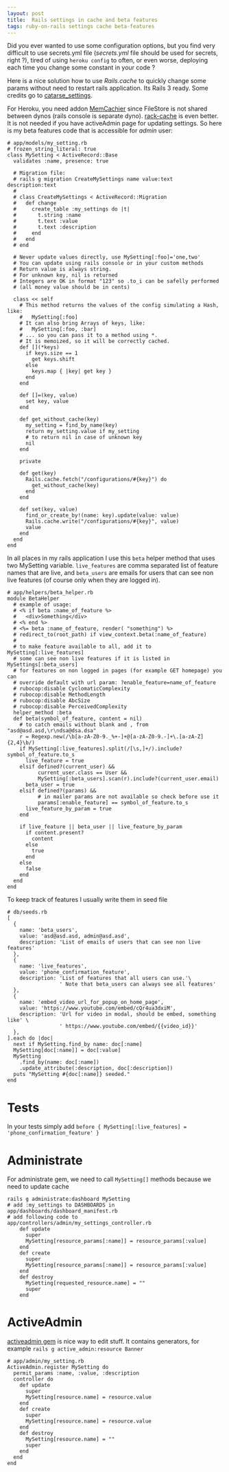```yaml
---
layout: post
title:  Rails settings in cache and beta features
tags: ruby-on-rails settings cache beta-features
---
```


Did you ever wanted to use some configuration options, but you find very difficult to use secrets.yml file (*secrets.yml* file should be used for secrets, right ?), tired of using `heroku config` to often, or even worse, deploying each time you change some constant in your code ?

Here is a nice solution how to use *Rails.cache* to quickly change some params
without need to restart rails application. Its Rails 3 ready. Some credits go
to
[catarse_settings](https://github.com/catarse/catarse_settings_db/blob/master/app/models/catarse_settings_db/setting.rb).

For Heroku, you need addon
[MemCachier](https://devcenter.heroku.com/articles/memcachier) since FileStore
is not shared between dynos (rails console is separate dyno).
[rack-cache](https://devcenter.heroku.com/articles/rack-cache-memcached-rails31)
is even better. It is not needed if you have activeAdmin page for updating
settings.
So here is my beta features code that is accessible for *admin* user:

~~~
# app/models/my_setting.rb
# frozen_string_literal: true
class MySetting < ActiveRecord::Base
  validates :name, presence: true

  # Migration file:
  # rails g migration CreateMySettings name value:text description:text
  #
  # class CreateMySettings < ActiveRecord::Migration
  #   def change
  #     create_table :my_settings do |t|
  #       t.string :name
  #       t.text :value
  #       t.text :description
  #     end
  #   end
  # end

  # Never update values directly, use MySetting[:foo]='one,two'
  # You can update using rails console or in your custom methods
  # Return value is always string.
  # For unknown key, nil is returned
  # Integers are OK in format "123" so .to_i can be safelly performed
  # (all money value should be in cents)

  class << self
    # This method returns the values of the config simulating a Hash, like:
    #   MySetting[:foo]
    # It can also bring Arrays of keys, like:
    #   MySetting[:foo, :bar]
    # ... so you can pass it to a method using *.
    # It is memoized, so it will be correctly cached.
    def [](*keys)
      if keys.size == 1
        get keys.shift
      else
        keys.map { |key| get key }
      end
    end

    def []=(key, value)
      set key, value
    end

    def get_without_cache(key)
      my_setting = find_by_name(key)
      return my_setting.value if my_setting
      # to return nil in case of unknown key
      nil
    end

    private

    def get(key)
      Rails.cache.fetch("/configurations/#{key}") do
        get_without_cache(key)
      end
    end

    def set(key, value)
      find_or_create_by!(name: key).update(value: value)
      Rails.cache.write("/configurations/#{key}", value)
      value
    end
  end
end
~~~


In all places in my rails application I use this `beta` helper method that uses
two MySetting variable. `live_features` are comma separated list of feature
names that are live, and `beta_users` are emails for users that can see non live
features (of course only when they are logged in).

~~~
# app/helpers/beta_helper.rb
module BetaHelper
  # example of usage:
  # <% if beta :name_of_feature %>
  #   <div>Something</div>
  # <% end %>
  # <%= beta :name_of_feature, render( "something") %>
  # redirect_to(root_path) if view_context.beta(:name_of_feature)
  #
  # to make feature available to all, add it to MySetting[:live_features]
  # some can see non live features if it is listed in MySettings[:beta_users]
  # for features on non logged in pages (for example GET homepage) you can
  # override default with url param: ?enable_feature=name_of_feature
  # rubocop:disable CyclomaticComplexity
  # rubocop:disable MethodLength
  # rubocop:disable AbcSize
  # rubocop:disable PerceivedComplexity
  helper_method :beta
  def beta(symbol_of_feature, content = nil)
    # to catch emails without blank and , from "asd@asd.asd,\r\ndsa@dsa.dsa"
    r = Regexp.new(/\b[a-zA-Z0-9._%+-]+@[a-zA-Z0-9.-]+\.[a-zA-Z]{2,4}\b/)
    if MySetting[:live_features].split(/[\s,]+/).include? symbol_of_feature.to_s
      live_feature = true
    elsif defined?(current_user) &&
          current_user.class == User &&
          MySetting[:beta_users].scan(r).include?(current_user.email)
      beta_user = true
    elsif defined?(params) &&
          # in mailer params are not available so check before use it
          params[:enable_feature] == symbol_of_feature.to_s
      live_feature_by_param = true
    end

    if live_feature || beta_user || live_feature_by_param
      if content.present?
        content
      else
        true
      end
    else
      false
    end
  end
end
~~~


To keep track of features I usually write them in seed file

~~~
# db/seeds.rb
[
  {
    name: 'beta_users',
    value: 'asd@asd.asd, admin@asd.asd',
    description: 'List of emails of users that can see non live features'
  },
  {
    name: 'live_features',
    value: 'phone_confirmation_feature',
    description: 'List of features that all users can use.'\
                 ' Note that beta_users can always see all features'
  },
  {
    name: 'embed_video_url_for_popup_on_home_page',
    value: 'https://www.youtube.com/embed/cQr4ua3dxiM',
    description: 'Url for video in modal, should be embed, something like' \
                 ' https://www.youtube.com/embed/{{video_id}}'
  },
].each do |doc|
  next if MySetting.find_by name: doc[:name]
  MySetting[doc[:name]] = doc[:value]
  MySetting
    .find_by(name: doc[:name])
    .update_attribute(:description, doc[:description])
  puts "MySetting #{doc[:name]} seeded."
end
~~~

# Tests

In your tests simply add  `before { MySetting[:live_features] = 'phone_confirmation_feature' }`

# Administrate

For administrate gem, we need to call `MySetting[]` methods because we need to update cache

~~~
rails g administrate:dashboard MySetting
# add :my_settings to DASHBOARDS in app/dashboards/dashboard_manifest.rb
# add following code to app/controllers/admin/my_settings_controller.rb
    def update
      super
      MySetting[resource_params[:name]] = resource_params[:value]
    end
    def create
      super
      MySetting[resource_params[:name]] = resource_params[:value]
    end
    def destroy
      MySetting[requested_resource.name] = ""
      super
    end
~~~

# ActiveAdmin

[activeadmin gem](https://github.com/activeadmin/activeadmin) is nice way to
edit stuff. It contains generators, for example `rails g active_admin:resource
Banner`

~~~
# app/admin/my_setting.rb
ActiveAdmin.register MySetting do
  permit_params :name, :value, :description
  controller do
    def update
      super
      MySetting[resource.name] = resource.value
    end
    def create
      super
      MySetting[resource.name] = resource.value
    end
    def destroy
      MySetting[resource.name] = ""
      super
    end
  end
end
~~~
